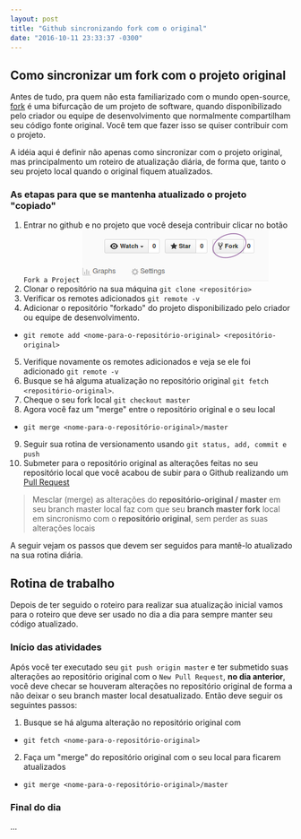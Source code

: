```yaml
---
layout: post
title: "Github sincronizando fork com o original"
date: "2016-10-11 23:33:37 -0300"
---
```


## Como sincronizar um fork com o projeto original

Antes de tudo, pra quem não esta familiarizado com o mundo open-source, [fork][1] é uma bifurcação de um projeto de software, quando disponibilizado pelo criador ou equipe de desenvolvimento que normalmente compartilham seu código fonte original. Você tem que fazer isso se quiser contribuir com o projeto.

A idéia aqui é definir não apenas como sincronizar com o projeto original, mas principalmento um roteiro de atualização diária, de forma que, tanto o seu projeto local quando o original fiquem atualizados.

### As etapas para que se mantenha atualizado o projeto "copiado"

1. Entrar no github e no projeto que você deseja contribuir clicar no botão `Fork a Project` ![Fork a project](images/fork-github.png)
2. Clonar o repositório na sua máquina `git clone <repositório>`
3. Verificar os remotes adicionados `git remote -v`
4. Adicionar o repositório "forkado" do projeto disponibilizado pelo criador ou equipe de desenvolvimento.
  - `git remote add <nome-para-o-repositório-original> <repositório-original>`
5. Verifique novamente os remotes adicionados e veja se ele foi adicionado `git remote -v`
6. Busque se há alguma atualização no repositório original `git fetch <repositório-original>`.
7. Cheque o seu fork local `git checkout master`
8. Agora você faz um "merge" entre o repositório original e o seu local
  - `git merge <nome-para-o-repositório-original>/master`
9. Seguir sua rotina de versionamento usando `git status, add, commit e push`
10. Submeter para o repositório original as alterações feitas no seu repositório local que você acabou de subir para o Github realizando um [Pull Request][2]

> Mesclar (merge) as alterações do **repositório-original / master** em seu branch master local faz com que seu **branch master fork** local em sincronismo com o **repositório original**, sem perder as suas alterações locais

A seguir vejam os passos que devem ser seguidos para mantê-lo atualizado na sua rotina diária.

## Rotina de trabalho

Depois de ter seguido o roteiro para realizar sua atualização inicial vamos para o roteiro que deve ser usado no dia a dia para sempre manter seu código atualizado.


### Início das atividades
Após você ter executado seu `git push origin master` e ter submetido suas alterações ao repositório original com o `New Pull Request`, **no dia anterior**,  você deve checar se houveram alterações no repositório original de forma a não deixar o seu branch master local desatualizado. Então deve seguir os seguintes passos:

1. Busque se há alguma alteração no repositório original com
  + `git fetch <nome-para-o-repositório-original>`
2. Faça um "merge" do repositório original com o seu local para ficarem atualizados
  + `git merge <nome-para-o-repositório-original>/master`

### Final do dia
...

[1]: https://pt.wikipedia.org/wiki/Bifurca%C3%A7%C3%A3o "Fork"
[2]: https://help.github.com/articles/creating-a-pull-request/ "Pull Request"

